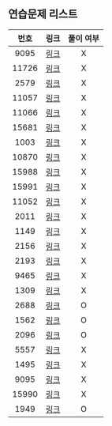 ## 연습문제 리스트
|번호|링크|풀이 여부|
|:---:|:---:|:---:|
|9095|[링크](http://boj.kr/9095)|X|
|11726|[링크](http://boj.kr/11726)|X|
|2579|[링크](http://boj.kr/2579)|X|
|11057|[링크](http://boj.kr/11057)|X|
|11066|[링크](http://boj.kr/11066)|X|
|15681|[링크](http://boj.kr/15681)|X|
|1003|[링크](http://boj.kr/1003)|X|
|10870|[링크](http://boj.kr/10870)|X|
|15988|[링크](http://boj.kr/15988)|X|
|15991|[링크](http://boj.kr/15991)|X|
|11052|[링크](http://boj.kr/11052)|X|
|2011|[링크](http://boj.kr/2011)|X|
|1149|[링크](http://boj.kr/1149)|X|
|2156|[링크](http://boj.kr/2156)|X|
|2193|[링크](http://boj.kr/2193)|X|
|9465|[링크](http://boj.kr/9465)|X|
|1309|[링크](http://boj.kr/1309)|X|
|2688|[링크](http://boj.kr/2688)|O|
|1562|[링크](http://boj.kr/1562)|O|
|2096|[링크](http://boj.kr/2096)|O|
|5557|[링크](http://boj.kr/5557)|X|
|1495|[링크](http://boj.kr/1495)|X|
|9095|[링크](http://boj.kr/9095)|X|
|15990|[링크](http://boj.kr/15990)|X|
|1949|[링크](http://boj.kr/1949)|O|
